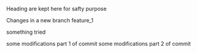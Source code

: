 Heading 
are kept here for safty purpose

Changes in a new branch feature_1


something tried

some modifications part 1 of commit
some modifications part 2 of commit